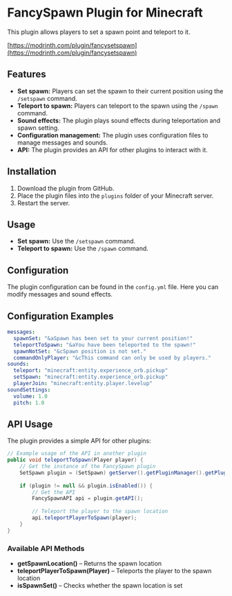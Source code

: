 # FancySpawn Plugin for Minecraft

This plugin allows players to set a spawn point and teleport to it.

[https://modrinth.com/plugin/fancysetspawn](https://modrinth.com/plugin/fancysetspawn)

## Features

* **Set spawn:** Players can set the spawn to their current position using the `/setspawn` command.
* **Teleport to spawn:** Players can teleport to the spawn using the `/spawn` command.
* **Sound effects:** The plugin plays sound effects during teleportation and spawn setting.
* **Configuration management:** The plugin uses configuration files to manage messages and sounds.
* **API:** The plugin provides an API for other plugins to interact with it.

## Installation

1. Download the plugin from GitHub.
2. Place the plugin files into the `plugins` folder of your Minecraft server.
3. Restart the server.

## Usage

* **Set spawn:** Use the `/setspawn` command.
* **Teleport to spawn:** Use the `/spawn` command.

## Configuration

The plugin configuration can be found in the `config.yml` file. Here you can modify messages and sound effects.

## Configuration Examples

```yaml
messages:
  spawnSet: "&aSpawn has been set to your current position!"
  teleportToSpawn: "&aYou have been teleported to the spawn!"
  spawnNotSet: "&cSpawn position is not set."
  commandOnlyPlayer: "&cThis command can only be used by players."
sounds:
  teleport: "minecraft:entity.experience_orb.pickup"
  setSpawn: "minecraft:entity.experience_orb.pickup"
  playerJoin: "minecraft:entity.player.levelup"
soundSettings:
  volume: 1.0
  pitch: 1.0

```

## API Usage

The plugin provides a simple API for other plugins:

```java
// Example usage of the API in another plugin
public void teleportToSpawn(Player player) {
    // Get the instance of the FancySpawn plugin
    SetSpawn plugin = (SetSpawn) getServer().getPluginManager().getPlugin("FancySetSpawn");
    
    if (plugin != null && plugin.isEnabled()) {
        // Get the API
        FancySpawnAPI api = plugin.getAPI();
        
        // Teleport the player to the spawn location
        api.teleportPlayerToSpawn(player);
    }
}
```

### Available API Methods

- **getSpawnLocation()** – Returns the spawn location
- **teleportPlayerToSpawn(Player)** – Teleports the player to the spawn location
- **isSpawnSet()** – Checks whether the spawn location is set
